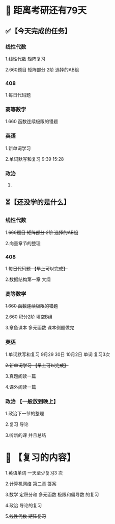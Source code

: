 # 📅 距离考研还有79天

## ✅【今天完成的任务】

### 线性代数

1.线性代数 矩阵复习

2.660题目 矩阵部分 2阶 选择的AB组 

### 408

1.每日代码题

### 高等数学

1.660 函数连续极限的错题

### 英语

1.新单词学习

2.单词默写和复习 9:39 15:28 

### 政治

1.

## ⏳【还没学的是什么】

### 线性代数

1.~~660题目 矩阵部分 2阶 选择的AB组~~ 

2.向量章节的整理

### 408

1.~~每日代码题 【早上可以完成】~~

2.数据结构第一章 大纲

### 高等数学

~~1.660 函数连续极限的错题~~

2.660 积分2阶 填空B组 

3.章鱼课本 多元函数 课本例题做完

### 英语

1.单词默写和复习 9月29 30日 10月2日 单词 复习3次

~~2.新单词学习 【早上可以完成】~~ 

3.真题阅读一篇

4.课外阅读一篇

### 政治 【一般放到晚上】

1.政治下一节的整理

2.复习 导论

3.听新的课 并且总结

# 🔄 【复习的内容】

1.英语单词 一天至少复习3 次 

2.计算机网络 第二章 答案

3.数学 定积分和 多元函数 极限和偏导数 的复习

4.政治 导论的复习

5.~~线性代数 矩阵复习~~